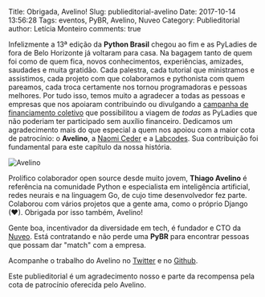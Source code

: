 Title: Obrigada, Avelino!
Slug: publieditorial-avelino
Date: 2017-10-14 13:56:28
Tags: eventos, PyBR, Avelino, Nuveo
Category: Publieditorial
author: Letícia Monteiro
comments: true

Infelizmente a 13ª edição da <b>Python Brasil</b> chegou ao fim e as PyLadies de fora de Belo Horizonte já voltaram para casa. Na bagagem tanto de quem foi como de quem fica, novos conhecimentos, experiências, amizades, saudades e muita gratidão. Cada palestra, cada tutorial que ministramos e assistimos, cada projeto com que colaboramos e pythonista com quem pareamos, cada troca certamente nos tornou programadoras e pessoas melhores. Por tudo isso, temos muito a agradecer a todas as pessoas e empresas que nos apoiaram contribuindo ou divulgando a [campanha de financiamento coletivo](http://brasil.pyladies.com/2017/08/30/campanha-pyladies-no-pybr-13-reta-final) que possibilitou a viagem de *todas* as PyLadies que não poderiam ter participado sem auxílio financeiro. Dedicamos um agradecimento mais do que especial a quem nos apoiou com a maior cota de patrocínio: o <b>Avelino</b>, a [Naomi Ceder](http://brasil.pyladies.com/2017/10/07/publieditorial-naomi-ceder/) e a [Labcodes](http://brasil.pyladies.com/2017/10/06/publieditorial-labcodes/). Sua contribuição foi fundamental para este capítulo da nossa história.

![Avelino]({filename}/images/avelino.jpg)

Prolífico colaborador open source desde muito jovem, <b>Thiago Avelino</b> é referência na comunidade Python e especialista em inteligência artificial, redes neurais e na linguagem Go, de cujo time desenvolvedor fez parte. Colaborou com vários projetos que a gente ama, como o próprio Django (❤). Obrigada por isso também, Avelino!

Gente boa, incentivador da diversidade em tech, é fundador e CTO da [Nuveo](https://nuveo.ai/). Está contratando e não perde uma <b>PyBR</b> para encontrar pessoas que possam dar "match" com a empresa.

Acompanhe o trabalho do Avelino no [Twitter](https://twitter.com/avelino0) e no [Github](https://github.com/avelino).

Este publieditorial é um agradecimento nosso e parte da recompensa pela cota de patrocínio oferecida pelo Avelino.